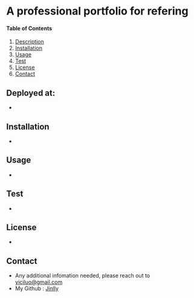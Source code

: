 # A professional portfolio for refering

#### Table of Contents
1. [Description](#description)
2. [Installation](#installation)
3. [Usage](#usage)
6. [Test](#test)
7. [License](#license)
8. [Contact](#contact)
## Deployed at:
* 
## Installation
* 
## Usage
* 
## Test
* 
## License
* 
## Contact
* Any additional infomation needed, please reach out to yiciluo@gmail.com
* My Github : [Jinlly](http://github.com/Jinlly)